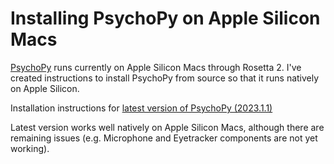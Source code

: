 # Installing PsychoPy on Apple Silicon Macs

[PsychoPy](https://www.psychopy.org) runs currently on Apple Silicon Macs through Rosetta 2. I've created instructions to install PsychoPy from source so that it runs natively on Apple Silicon.

Installation instructions for [latest version of PsychoPy (2023.1.1)](v2023.1.1%20Qt6.md)

Latest version works well natively on Apple Silicon Macs, although there are remaining issues (e.g. Microphone and Eyetracker components are not yet working).
